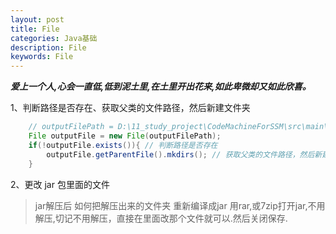 ```yaml
---
layout: post
title: File
categories: Java基础
description: File
keywords: File
---
```


***爱上一个人,心会一直低,低到泥土里,在土里开出花来,如此卑微却又如此欣喜。***

1、判断路径是否存在、获取父类的文件路径，然后新建文件夹  
```java
    // outputFilePath = D:\11_study_project\CodeMachineForSSM\src\main\resources\generatorConfig.xml
    File outputFile = new File(outputFilePath);
    if(!outputFile.exists()){ // 判断路径是否存在
        outputFile.getParentFile().mkdirs(); // 获取父类的文件路径，然后新建文件夹
    }
```

2、更改 jar 包里面的文件
>jar解压后 如何把解压出来的文件夹 重新编译成jar
用rar,或7zip打开jar,不用解压,切记不用解压，直接在里面改那个文件就可以.然后关闭保存.


